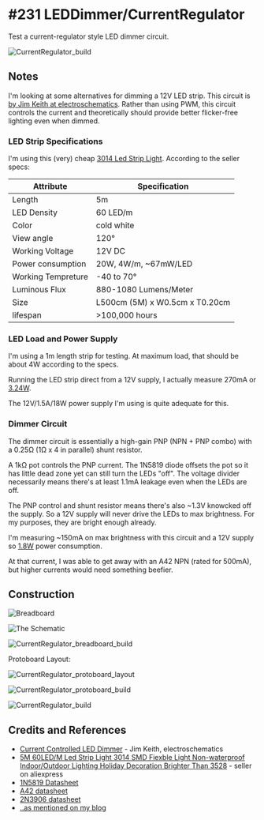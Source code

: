 # #231 LEDDimmer/CurrentRegulator

Test a current-regulator style LED dimmer circuit.

![CurrentRegulator_build](./assets/CurrentRegulator_build.jpg?raw=true)


## Notes

I'm looking at some alternatives for dimming a 12V LED strip.
This circuit is
[by Jim Keith at electroschematics](http://www.electroschematics.com/9256/led-dimmer-control/).
Rather than using PWM, this circuit controls the current and theoretically should provide
better flicker-free lighting even when dimmed.

### LED Strip Specifications

I'm using this (very) cheap [3014 Led Strip Light](https://www.aliexpress.com/item/5M-60LED-M-Led-Strip-Light-3014-SMD-Fiexble-Light-Non-waterproof-Indoor-Outdoor-Lighting-Holiday/32287328315.html). According to the seller specs:

| Attribute          | Specification                  |
|--------------------|--------------------------------|
| Length             | 5m                             |
| LED Density        | 60 LED/m                       |
| Color              | cold white                     |
| View angle         | 120°                           |
| Working Voltage    | 12V DC                         |
| Power consumption  | 20W, 4W/m, ~67mW/LED           |
| Working Tempreture | -40 to 70°                     |
| Luminous Flux      | 880-1080 Lumens/Meter          |
| Size               | L500cm (5M) x W0.5cm x T0.20cm |
| lifespan           | >100,000 hours                 |


### LED Load and Power Supply

I'm using a 1m length strip for testing. At maximum load, that should be about 4W according to the specs.

Running the LED strip direct from a 12V supply, I actually measure 270mA or [3.24W](https://www.wolframalpha.com/input/?i=12V*270mA).

The 12V/1.5A/18W power supply I'm using is quite adequate for this.

### Dimmer Circuit

The dimmer circuit is essentially a high-gain PNP (NPN + PNP combo) with a 0.25Ω (1Ω x 4 in parallel) shunt resistor.

A 1kΩ pot controls the PNP current. The 1N5819 diode offsets the pot so it has little dead zone yet can still turn the LEDs "off".
The voltage divider necessarily means there's at least 1.1mA leakage even when the LEDs are off.

The PNP control and shunt resistor means there's also ~1.3V knowcked off the supply. So a 12V supply will
never drive the LEDs to max brightness. For my purposes, they are bright enough already.

I'm measuring ~150mA on max brightness with this circuit and a 12V supply so [1.8W](https://www.wolframalpha.com/input/?i=12V*150mA)
power consumption.

At that current, I was able to get away with an A42 NPN (rated for 500mA), but higher currents would need something beefier.


## Construction

![Breadboard](./assets/CurrentRegulator_bb.jpg?raw=true)

![The Schematic](./assets/CurrentRegulator_schematic.jpg?raw=true)

![CurrentRegulator_breadboard_build](./assets/CurrentRegulator_breadboard_build.jpg?raw=true)

Protoboard Layout:

![CurrentRegulator_protoboard_layout](./assets/CurrentRegulator_protoboard_layout.jpg?raw=true)

![CurrentRegulator_protoboard_build](./assets/CurrentRegulator_protoboard_build.jpg?raw=true)

![CurrentRegulator_build](./assets/CurrentRegulator_build.jpg?raw=true)


## Credits and References

* [Current Controlled LED Dimmer](http://www.electroschematics.com/9256/led-dimmer-control/) - Jim Keith, electroschematics
* [5M 60LED/M Led Strip Light 3014 SMD Fiexble Light Non-waterproof Indoor/Outdoor Lighting Holiday Decoration Brighter Than 3528](https://www.aliexpress.com/item/5M-60LED-M-Led-Strip-Light-3014-SMD-Fiexble-Light-Non-waterproof-Indoor-Outdoor-Lighting-Holiday/32287328315.html) - seller on aliexpress
* [1N5819 Datasheet](https://www.futurlec.com/Diodes/1N5819.shtml)
* [A42 datasheet](http://www.alldatasheet.com/datasheet-pdf/pdf/138719/JIANGSU/A42.html)
* [2N3906 datasheet](https://www.futurlec.com/Transistors/2N3906.shtml)
* [..as mentioned on my blog](https://blog.tardate.com/2017/01/leap231-led-dimmer.html)
